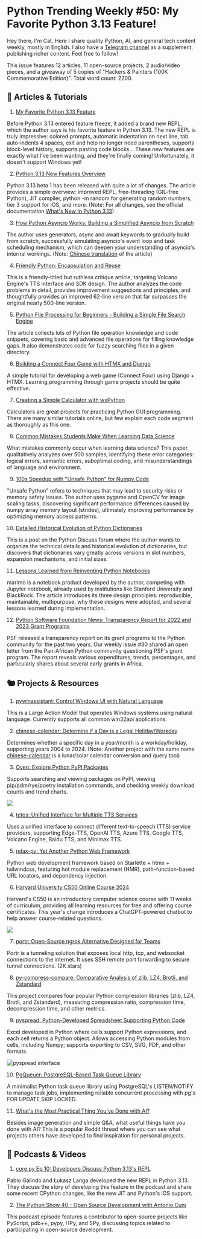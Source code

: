 # Python Trending Weekly #50: My Favorite Python 3.13 Feature!

Hey there, I'm Cat. Here I share quality Python, AI, and general tech content weekly, mostly in English. I also have a [Telegram channel](https://t.me/pythontrendingweekly) as a supplement, publishing richer content. Feel free to follow!

This issue features 12 articles, 11 open-source projects, 2 audio/video pieces, and a giveaway of 5 copies of "Hackers & Painters (100K Commemorative Edition)". Total word count: 2200.

## 🦄 Articles & Tutorials

1. [My Favorite Python 3.13 Feature](https://treyhunner.com/2024/05/my-favorite-python-3-dot-13-feature/)

Before Python 3.13 entered feature freeze, it added a brand new REPL, which the author says is his favorite feature in Python 3.13. The new REPL is truly impressive: colored prompts, automatic indentation on next line, tab auto-indents 4 spaces, exit and help no longer need parentheses, supports block-level history, supports pasting code blocks... These new features are exactly what I've been wanting, and they're finally coming! Unfortunately, it doesn't support Windows yet!

2. [Python 3.13 New Features Overview](https://iscinumpy.dev/post/python-313/)

Python 3.13 beta 1 has been released with quite a lot of changes. The article provides a simple overview: improved REPL, free-threading (GIL-free Python), JIT compiler, python -m random for generating random numbers, tier 3 support for iOS, and more. (Note: For all changes, see the official documentation [What's New In Python 3.13](https://docs.python.org/zh-cn/3.13/whatsnew/3.13.html))

3. [How Python Asyncio Works: Building a Simplified Asyncio from Scratch](https://jacobpadilla.com/articles/recreating-asyncio)

The author uses generators, async and await keywords to gradually build from scratch, successfully simulating asyncio's event loop and task scheduling mechanism, which can deepen your understanding of asyncio's internal workings. (Note: [Chinese translation](https://juejin.cn/post/7366945260792447014) of the article)

4. [Friendly Python: Encapsulation and Reuse](https://frostming.com/2024/friendly-python-reuse/)

This is a friendly-titled but ruthless critique article, targeting Volcano Engine's TTS interface and SDK design. The author analyzes the code problems in detail, provides improvement suggestions and principles, and thoughtfully provides an improved 62-line version that far surpasses the original nearly 500-line version.

5. [Python File Processing for Beginners - Building a Simple File Search Engine](https://juejin.cn/post/7363454217191686181)

The article collects lots of Python file operation knowledge and code snippets, covering basic and advanced file operations for filling knowledge gaps. It also demonstrates code for fuzzy searching files in a given directory.

6. [Building a Connect Four Game with HTMX and Django](https://www.photondesigner.com/articles/connect4-htmx)

A simple tutorial for developing a web game (Connect Four) using Django + HTMX. Learning programming through game projects should be quite effective.

7. [Creating a Simple Calculator with wxPython](https://www.pythonpapers.com/p/creating-a-calculator-with-wxpython)

Calculators are great projects for practicing Python GUI programming. There are many similar tutorials online, but few explain each code segment as thoroughly as this one.

8. [Common Mistakes Students Make When Learning Data Science](https://austinhenley.com/blog/datasciencemistakes.html)

What mistakes commonly occur when learning data science? This paper qualitatively analyzes over 500 samples, identifying these error categories: logical errors, semantic errors, suboptimal coding, and misunderstandings of language and environment.

9. [100x Speedup with "Unsafe Python" for Numpy Code](https://yosefk.com/blog/a-100x-speedup-with-unsafe-python.html)

"Unsafe Python" refers to techniques that may lead to security risks or memory safety issues. The author uses pygame and OpenCV for image scaling tasks, discovering significant performance differences caused by numpy array memory layout (strides), ultimately improving performance by optimizing memory access patterns.

10. [Detailed Historical Evolution of Python Dictionaries](https://discuss.python.org/t/developing-a-detailed-historical-understanding-of-python-dict-implementations/52618)

This is a post on the Python Discuss forum where the author wants to organize the technical details and historical evolution of dictionaries, but discovers that dictionaries vary greatly across versions in slot numbers, expansion mechanisms, and initial sizes.

11. [Lessons Learned from Reinventing Python Notebooks](https://marimo.io/blog/lessons-learned)

marimo is a notebook product developed by the author, competing with Jupyter notebook, already used by institutions like Stanford University and BlackRock. The article introduces its three design principles: reproducible, maintainable, multipurpose, why these designs were adopted, and several lessons learned during implementation.

12. [Python Software Foundation News: Transparency Report for 2022 and 2023 Grant Programs](https://pyfound.blogspot.com/2024/05/psf-grants-program-2022-2023.html)

PSF released a transparency report on its grant programs to the Python community for the past two years. Our weekly issue #30 shared an open letter from the Pan-African Python community questioning PSF's grant program. The report reveals various expenditures, trends, percentages, and particularly shares about several early grants in Africa.

## 🐿️ Projects & Resources

1. [pywinassistant: Control Windows UI with Natural Language](https://github.com/a-real-ai/pywinassistant)

This is a Large Action Model that operates Windows systems using natural language. Currently supports all common win32api applications.

2. [chinese-calendar: Determine if a Day is a Legal Holiday/Workday](https://github.com/LKI/chinese-calendar)

Determines whether a specific day in a year/month is a workday/holiday, supporting years 2004 to 2024. (Note: Another project with the same name [chinese-calendar](https://github.com/overtrue/chinese-calendar) is a lunar/solar calendar conversion and query tool)

3. [Oven: Explore Python PyPI Packages](https://pyoven.org/)

Supports searching and viewing packages on PyPI, viewing pip/pdm/rye/poetry installation commands, and checking weekly download counts and trend charts.

![](https://img.pythoncat.top/2024-05-11_pyoven.png)

4. [tetos: Unified Interface for Multiple TTS Services](https://github.com/frostming/tetos)

Uses a unified interface to connect different text-to-speech (TTS) service providers, supporting Edge-TTS, OpenAI TTS, Azure TTS, Google TTS, Volcano Engine, Baidu TTS, and Minimax TTS.

5. [relax-py: Yet Another Python Web Framework](https://github.com/crpier/relax-py)

Python web development framework based on Starlette + htmx + tailwindcss, featuring hot module replacement (HMR), path-function-based URL locators, and dependency injection.

6. [Harvard University CS50 Online Course 2024](https://cs50.harvard.edu/x/2024/)

Harvard's CS50 is an introductory computer science course with 11 weeks of curriculum, providing all learning resources for free and offering course certificates. This year's change introduces a ChatGPT-powered chatbot to help answer course-related questions.

![](https://img.pythoncat.top/2024-05-10_CS50.png)

7. [portr: Open-Source ngrok Alternative Designed for Teams](https://github.com/amalshaji/portr)

Portr is a tunneling solution that exposes local http, tcp, and websocket connections to the internet. It uses SSH remote port forwarding to secure tunnel connections. (2K stars)

8. [py-compress-compare: Comparative Analysis of zlib, LZ4, Brotli, and Zstandard](https://github.com/dhilipsiva/py-compress-compare)

This project compares four popular Python compression libraries (zlib, LZ4, Brotli, and Zstandard), measuring compression ratio, compression time, decompression time, and other metrics.

9. [pyspread: Python-Developed Spreadsheet Supporting Python Code](https://pyspread.gitlab.io/)

Excel developed in Python where cells support Python expressions, and each cell returns a Python object. Allows accessing Python modules from cells, including Numpy; supports exporting to CSV, SVG, PDF, and other formats.

![pyspread interface](https://img.pythoncat.top/pyspread.png)

10. [PgQueuer: PostgreSQL-Based Task Queue Library](https://github.com/janbjorge/PgQueuer)

A minimalist Python task queue library using PostgreSQL's LISTEN/NOTIFY to manage task jobs, implementing reliable concurrent processing with pg's FOR UPDATE SKIP LOCKED.

11. [What's the Most Practical Thing You've Done with AI?](https://www.reddit.com/r/ArtificialInteligence/comments/1ceaftk/whats_the_most_practical_thing_you_have_done_with/)

Besides image generation and simple Q&A, what useful things have you done with AI? This is a popular Reddit thread where you can see what projects others have developed to find inspiration for personal projects.

## 🐢 Podcasts & Videos

1. [core.py Ep 10: Developers Discuss Python 3.13's REPL](https://podcasters.spotify.com/pod/show/corepy/episodes/Episode-10-The-Interactive-REPL-e2j788i/a-ab7uiak)

Pablo Galindo and Łukasz Langa developed the new REPL in Python 3.13. They discuss the story of developing this feature in the podcast and share some recent CPython changes, like the new JIT and Python's iOS support.

2. [The Python Show 40 - Open Source Development with Antonio Cuni](https://www.pythonshow.com/p/40-open-source-development-with-antonio)

This podcast episode features a contributor to open-source projects like PyScript, pdb++, pypy, HPy, and SPy, discussing topics related to participating in open-source development.